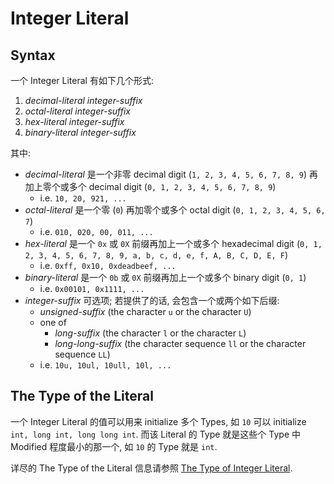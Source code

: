 # Integer Literal

## Syntax

一个 Integer Literal 有如下几个形式:

1. *decimal-literal integer-suffix*
2. *octal-literal integer-suffix*
3. *hex-literal integer-suffix*
4. *binary-literal integer-suffix*

其中:

- *decimal-literal* 是一个非零 decimal digit (`1, 2, 3, 4, 5, 6, 7, 8, 9`) 
  再加上零个或多个 decimal digit (`0, 1, 2, 3, 4, 5, 6, 7, 8, 9`)
  - i.e. `10, 20, 921, ...`
- *octal-literal* 是一个零 (`0`) 再加零个或多个 octal digit (`0, 1, 2, 3, 4, 5, 6, 7`)
  - i.e. `010, 020, 00, 011, ...`
- *hex-literal* 是一个 `0x` 或 `0X` 前缀再加上一个或多个 
  hexadecimal digit (`0, 1, 2, 3, 4, 5, 6, 7, 8, 9, a, b, c, d, e, f, A, B, C, D, E, F`)
  - i.e. `0xff, 0x10, 0xdeadbeef, ...`
- *binary-literal* 是一个 `0b` 或 `0X` 前缀再加上一个或多个 binary digit (`0, 1`)
  - i.e. `0x00101, 0x1111, ...`
- *integer-suffix* 可选项; 若提供了的话, 会包含一个或两个如下后缀:
  - *unsigned-suffix* (the character `u` or the character `U`)
  - one of 
    - *long-suffix* (the character `l` or the character `L`)
    - *long-long-suffix* (the character sequence `ll` or the character sequence `LL`)
  - i.e. `10u, 10ul, 10ull, 10l, ...`


## The Type of the Literal

一个 Integer Literal 的值可以用来 initialize 多个 Types, 如 `10` 可以 initialize `int, long int, long long int`.
而该 Literal 的 Type 就是这些个 Type 中 Modified 程度最小的那一个, 如 `10` 的 Type 就是 `int`.

详尽的 The Type of the Literal 信息请参照 [The Type of Integer Literal](https://en.cppreference.com/w/cpp/language/integer_literal#The_type_of_the_literal).